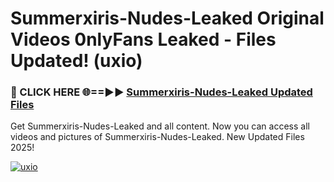 # Summerxiris-Nudes-Leaked Original Videos 0nlyFans Leaked - Files Updated! (uxio)

<h3>🔴 CLICK HERE 🌐==►► <a href="https://tinyurl.com/yc6ubb5a" rel="nofollow">Summerxiris-Nudes-Leaked Updated Files</a></h3>

Get Summerxiris-Nudes-Leaked and all content. Now you can access all videos and pictures of Summerxiris-Nudes-Leaked. New Updated Files 2025!

[![uxio](https://i.imgur.com/7eu0CRL.gif)](https://tinyurl.com/yc6ubb5a)
